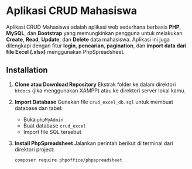 # Aplikasi CRUD Mahasiswa

Aplikasi CRUD Mahasiswa adalah aplikasi web sederhana berbasis **PHP**, **MySQL**, dan **Bootstrap** yang memungkinkan pengguna untuk melakukan **Create**, **Read**, **Update**, dan **Delete** data mahasiswa. Aplikasi ini juga dilengkapi dengan fitur **login**, **pencarian**, **pagination**, dan **import data dari file Excel (.xlsx)** menggunakan PhpSpreadsheet.

## Installation

1. **Clone atau Download Repository**
   Ekstrak folder ke dalam direktori `htdocs` (jika menggunakan XAMPP) atau ke direktori server lokal kamu.

2. **Import Database**
   Gunakan file `crud_excel_db.sql` untuk membuat database dan tabel:
   - Buka `phpMyAdmin`
   - Buat database `crud_excel`
   - Import file SQL tersebut

3. **Install PhpSpreadsheet**
   Jalankan perintah berikut di terminal dari direktori project:

   ```bash
   composer require phpoffice/phpspreadsheet
